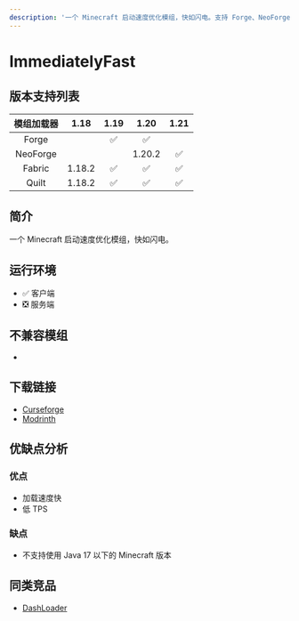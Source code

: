 ```yaml
---
description: '一个 Minecraft 启动速度优化模组，快如闪电。支持 Forge、NeoForge、Fabric 和 Quilt 模组加载器。'
---
```


# ImmediatelyFast

## 版本支持列表

|模组加载器|1.18|1.19|1.20|1.21|
|:-:|:-:|:-:|:-:|:-:|
|Forge||✅|✅
|NeoForge|||1.20.2|✅
|Fabric|1.18.2|✅|✅|✅
|Quilt|1.18.2|✅|✅|✅

## 简介

一个 Minecraft 启动速度优化模组，快如闪电。

## 运行环境

- ✅ 客户端
- ❎ 服务端

## 不兼容模组

-

## 下载链接

- [Curseforge](https://www.curseforge.com/minecraft/mc-mods/immediatelyfast
)
- [Modrinth](https://modrinth.com/mod/immediatelyfast
)

## 优缺点分析

### 优点

- 加载速度快
- 低 TPS

### 缺点

- 不支持使用 Java 17 以下的 Minecraft 版本

## 同类竞品

- [DashLoader](/mod/dashloader.md)


